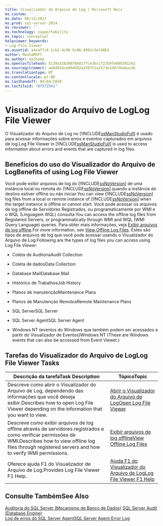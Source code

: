 ```yaml
---
title: Visualizador do Arquivo de Log | Microsoft Docs
ms.custom: ''
ms.date: 06/13/2017
ms.prod: sql-server-2014
ms.reviewer: ''
ms.technology: supportability
ms.topic: conceptual
helpviewer_keywords:
- Log File Viewer
ms.assetid: a4ea7fc8-1cb2-4c98-bc86-8991c5e748b2
author: MashaMSFT
ms.author: mathoma
ms.openlocfilehash: 5139a32838070b817fce3bccf22b9fe08b5012e2
ms.sourcegitcommit: ad4d92dce894592a259721a1571b1d8736abacdb
ms.translationtype: MT
ms.contentlocale: pt-BR
ms.lasthandoff: 08/04/2020
ms.locfileid: "87572541"
---
```

# <a name="log-file-viewer"></a><span data-ttu-id="797c1-102">Visualizador do Arquivo de Log</span><span class="sxs-lookup"><span data-stu-id="797c1-102">Log File Viewer</span></span>
  <span data-ttu-id="797c1-103">O Visualizador do Arquivo de Log no [!INCLUDE[ssManStudioFull](../../includes/ssmanstudiofull-md.md)] é usado para acessar informações sobre erros e eventos capturados em arquivos de log.</span><span class="sxs-lookup"><span data-stu-id="797c1-103">Log File Viewer in [!INCLUDE[ssManStudioFull](../../includes/ssmanstudiofull-md.md)] is used to access information about errors and events that are captured in log files.</span></span>  
  
## <a name="benefits-of-using-log-file-viewer"></a><span data-ttu-id="797c1-104">Benefícios do uso do Visualizador do Arquivo de Log</span><span class="sxs-lookup"><span data-stu-id="797c1-104">Benefits of using Log File Viewer</span></span>  
 <span data-ttu-id="797c1-105">Você pode exibir arquivos de log do [!INCLUDE[ssNoVersion](../../includes/ssnoversion-md.md)] de uma instância local ou remota do [!INCLUDE[ssNoVersion](../../includes/ssnoversion-md.md)] quando a instância de destino estiver offline ou não iniciar.</span><span class="sxs-lookup"><span data-stu-id="797c1-105">You can view [!INCLUDE[ssNoVersion](../../includes/ssnoversion-md.md)] log files from a local or remote instance of [!INCLUDE[ssNoVersion](../../includes/ssnoversion-md.md)] when the target instance is offline or cannot start.</span></span> <span data-ttu-id="797c1-106">Você pode acessar os arquivos de log offline de Servidores Registrados, ou programaticamente por WMI e o WQL (Linguagem WQL) consulta.</span><span class="sxs-lookup"><span data-stu-id="797c1-106">You can access the offline log files from Registered Servers, or programmatically through WMI and WQL (WMI Query Language) queries.</span></span> <span data-ttu-id="797c1-107">Para obter mais informações, veja [Exibir arquivos de log offline](view-offline-log-files.md).</span><span class="sxs-lookup"><span data-stu-id="797c1-107">For more information, see [View Offline Log Files](view-offline-log-files.md).</span></span> <span data-ttu-id="797c1-108">Estes são tipos de arquivos de log que você pode acessar usando o Visualizador do Arquivo de Log:</span><span class="sxs-lookup"><span data-stu-id="797c1-108">Following are the types of log files you can access using Log File Viewer:</span></span>  
  
-   <span data-ttu-id="797c1-109">Coleta de Auditoria</span><span class="sxs-lookup"><span data-stu-id="797c1-109">Audit Collection</span></span>  
  
-   <span data-ttu-id="797c1-110">Coleta de dados</span><span class="sxs-lookup"><span data-stu-id="797c1-110">Data Collection</span></span>  
  
-   <span data-ttu-id="797c1-111">Database Mail</span><span class="sxs-lookup"><span data-stu-id="797c1-111">Database Mail</span></span>  
  
-   <span data-ttu-id="797c1-112">Histórico de Trabalhos</span><span class="sxs-lookup"><span data-stu-id="797c1-112">Job History</span></span>  
  
-   <span data-ttu-id="797c1-113">Planos de manutenção</span><span class="sxs-lookup"><span data-stu-id="797c1-113">Maintenance Plans</span></span>  
  
-   <span data-ttu-id="797c1-114">Planos de Manutenção Remotos</span><span class="sxs-lookup"><span data-stu-id="797c1-114">Remote Maintenance Plans</span></span>  
  
-   <span data-ttu-id="797c1-115">SQL Server</span><span class="sxs-lookup"><span data-stu-id="797c1-115">SQL Server</span></span>  
  
-   <span data-ttu-id="797c1-116">SQL Server Agent</span><span class="sxs-lookup"><span data-stu-id="797c1-116">SQL Server Agent</span></span>  
  
-   <span data-ttu-id="797c1-117">Windows NT (eventos do Windows que também podem ser acessados a partir do Visualizador de Eventos)</span><span class="sxs-lookup"><span data-stu-id="797c1-117">Windows NT (These are Windows events that can also be accessed from Event Viewer.)</span></span>  
  
## <a name="log-file-viewer-tasks"></a><span data-ttu-id="797c1-118">Tarefas do Visualizador do Arquivo de Log</span><span class="sxs-lookup"><span data-stu-id="797c1-118">Log File Viewer Tasks</span></span>  
  
|<span data-ttu-id="797c1-119">Descrição da tarefa</span><span class="sxs-lookup"><span data-stu-id="797c1-119">Task Description</span></span>|<span data-ttu-id="797c1-120">Tópico</span><span class="sxs-lookup"><span data-stu-id="797c1-120">Topic</span></span>|  
|----------------------|-----------|  
|<span data-ttu-id="797c1-121">Descreve como abrir o Visualizador do Arquivo de Log, dependendo das informações que você deseja exibir.</span><span class="sxs-lookup"><span data-stu-id="797c1-121">Describes how to open Log File Viewer depending on the information that you want to view.</span></span>|[<span data-ttu-id="797c1-122">Abrir o Visualizador do Arquivo de Log</span><span class="sxs-lookup"><span data-stu-id="797c1-122">Open Log File Viewer</span></span>](open-log-file-viewer.md)|  
|<span data-ttu-id="797c1-123">Descreve como exibir arquivos de log offline através de servidores registrados e como verificar permissões de WMI.</span><span class="sxs-lookup"><span data-stu-id="797c1-123">Describes how to view offline log files through registered servers and how to verify WMI permissions.</span></span>|[<span data-ttu-id="797c1-124">Exibir arquivos de log offline</span><span class="sxs-lookup"><span data-stu-id="797c1-124">View Offline Log Files</span></span>](view-offline-log-files.md)|  
|<span data-ttu-id="797c1-125">Oferece ajuda F1 do Visualizador de Arquivo de Log.</span><span class="sxs-lookup"><span data-stu-id="797c1-125">Provides Log File Viewer F1 Help.</span></span>|[<span data-ttu-id="797c1-126">Ajuda F1 do Visualizador do Arquivo de Log</span><span class="sxs-lookup"><span data-stu-id="797c1-126">Log File Viewer F1 Help</span></span>](log-file-viewer-f1-help.md)|  
  
## <a name="see-also"></a><span data-ttu-id="797c1-127">Consulte Também</span><span class="sxs-lookup"><span data-stu-id="797c1-127">See Also</span></span>  
 <span data-ttu-id="797c1-128">[Auditoria do SQL Server &#40;Mecanismo de Banco de Dados&#41;](../security/auditing/sql-server-audit-database-engine.md) </span><span class="sxs-lookup"><span data-stu-id="797c1-128">[SQL Server Audit &#40;Database Engine&#41;](../security/auditing/sql-server-audit-database-engine.md) </span></span>  
 [<span data-ttu-id="797c1-129">Log de erros do SQL Server Agent</span><span class="sxs-lookup"><span data-stu-id="797c1-129">SQL Server Agent Error Log</span></span>](../../ssms/agent/sql-server-agent-error-log.md)  
  
  
